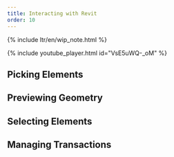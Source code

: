 ```yaml
---
title: Interacting with Revit
order: 10
---
```


{% include ltr/en/wip_note.html %}

{% include youtube_player.html id="VsE5uWQ-_oM" %}


## Picking Elements

## Previewing Geometry

## Selecting Elements

## Managing Transactions

